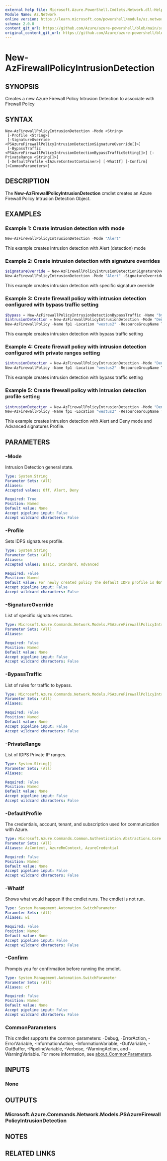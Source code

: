 ```yaml
---
external help file: Microsoft.Azure.PowerShell.Cmdlets.Network.dll-Help.xml
Module Name: Az.Network
online version: https://learn.microsoft.com/powershell/module/az.network/new-azfirewallpolicyintrusiondetection
schema: 2.0.0
content_git_url: https://github.com/Azure/azure-powershell/blob/main/src/Network/Network/help/New-AzFirewallPolicyIntrusionDetection.md
original_content_git_url: https://github.com/Azure/azure-powershell/blob/main/src/Network/Network/help/New-AzFirewallPolicyIntrusionDetection.md
---
```


# New-AzFirewallPolicyIntrusionDetection

## SYNOPSIS
Creates a new Azure Firewall Policy Intrusion Detection to associate with Firewall Policy

## SYNTAX

```
New-AzFirewallPolicyIntrusionDetection -Mode <String>
 [-Profile <String>]
 [-SignatureOverride <PSAzureFirewallPolicyIntrusionDetectionSignatureOverride[]>]
 [-BypassTraffic <PSAzureFirewallPolicyIntrusionDetectionBypassTrafficSetting[]>] [-PrivateRange <String[]>]
 [-DefaultProfile <IAzureContextContainer>] [-WhatIf] [-Confirm] [<CommonParameters>]
```

## DESCRIPTION
The **New-AzFirewallPolicyIntrusionDetection** cmdlet creates an Azure Firewall Policy Intrusion Detection Object.

## EXAMPLES

### Example 1: Create intrusion detection with mode
```powershell
New-AzFirewallPolicyIntrusionDetection -Mode "Alert"
```

This example creates intrusion detection with Alert (detection) mode

### Example 2: Create intrusion detection with signature overrides
```powershell
$signatureOverride = New-AzFirewallPolicyIntrusionDetectionSignatureOverride -Id "123456798" -Mode "Deny"
New-AzFirewallPolicyIntrusionDetection -Mode "Alert" -SignatureOverride $signatureOverride
```

This example creates intrusion detection with specific signature override

### Example 3: Create firewall policy with intrusion detection configured with bypass traffic setting
```powershell
$bypass = New-AzFirewallPolicyIntrusionDetectionBypassTraffic -Name "bypass-setting" -Protocol "TCP" -DestinationPort "80" -SourceAddress "10.0.0.0" -DestinationAddress "10.0.0.0"
$intrusionDetection = New-AzFirewallPolicyIntrusionDetection -Mode "Deny" -BypassTraffic $bypass
New-AzFirewallPolicy -Name fp1 -Location "westus2" -ResourceGroupName TestRg -SkuTier "Premium" -IntrusionDetection $intrusionDetection
```

This example creates intrusion detection with bypass traffic setting

### Example 4: Create firewall policy with intrusion detection configured with private ranges setting
```powershell
$intrusionDetection = New-AzFirewallPolicyIntrusionDetection -Mode "Deny" -PrivateRange @("167.220.204.0/24", "167.221.205.101/32")
New-AzFirewallPolicy -Name fp1 -Location "westus2" -ResourceGroupName TestRg -SkuTier "Premium" -IntrusionDetection $intrusionDetection
```

This example creates intrusion detection with bypass traffic setting

### Example 5: Create firewall policy with intrusion detection profile setting
```powershell
$intrusionDetection = New-AzFirewallPolicyIntrusionDetection -Mode "Deny" -Profile �Advanced�
New-AzFirewallPolicy -Name fp1 -Location "westus2" -ResourceGroupName TestRg -SkuTier "Premium" -IntrusionDetection $intrusionDetection
```

This example creates intrusion detection with Alert and Deny mode and Advanced signatures Profile. 

## PARAMETERS

### -Mode
Intrusion Detection general state.

```yaml
Type: System.String
Parameter Sets: (All)
Aliases:
Accepted values: Off, Alert, Deny

Required: True
Position: Named
Default value: None
Accept pipeline input: False
Accept wildcard characters: False
```

### -Profile
Sets IDPS signatures profile.

```yaml
Type: System.String
Parameter Sets: (All)
Aliases:
Accepted values: Basic, Standard, Advanced

Required: False
Position: Named
Default value: For newly created policy the default IDPS profile is �Standard� and for existing policy without IDPS profile setting,  the default is �Advanced�
Accept pipeline input: False
Accept wildcard characters: False
```

### -SignatureOverride
List of specific signatures states.

```yaml
Type: Microsoft.Azure.Commands.Network.Models.PSAzureFirewallPolicyIntrusionDetectionSignatureOverride[]
Parameter Sets: (All)
Aliases:

Required: False
Position: Named
Default value: None
Accept pipeline input: False
Accept wildcard characters: False
```

### -BypassTraffic
List of rules for traffic to bypass.

```yaml
Type: Microsoft.Azure.Commands.Network.Models.PSAzureFirewallPolicyIntrusionDetectionBypassTrafficSetting[]
Parameter Sets: (All)
Aliases:

Required: False
Position: Named
Default value: None
Accept pipeline input: False
Accept wildcard characters: False
```

### -PrivateRange
List of IDPS Private IP ranges.

```yaml
Type: System.String[]
Parameter Sets: (All)
Aliases:

Required: False
Position: Named
Default value: None
Accept pipeline input: False
Accept wildcard characters: False
```

### -DefaultProfile
The credentials, account, tenant, and subscription used for communication with Azure.

```yaml
Type: Microsoft.Azure.Commands.Common.Authentication.Abstractions.Core.IAzureContextContainer
Parameter Sets: (All)
Aliases: AzContext, AzureRmContext, AzureCredential

Required: False
Position: Named
Default value: None
Accept pipeline input: False
Accept wildcard characters: False
```

### -WhatIf
Shows what would happen if the cmdlet runs.
The cmdlet is not run.

```yaml
Type: System.Management.Automation.SwitchParameter
Parameter Sets: (All)
Aliases: wi

Required: False
Position: Named
Default value: None
Accept pipeline input: False
Accept wildcard characters: False
```

### -Confirm
Prompts you for confirmation before running the cmdlet.

```yaml
Type: System.Management.Automation.SwitchParameter
Parameter Sets: (All)
Aliases: cf

Required: False
Position: Named
Default value: None
Accept pipeline input: False
Accept wildcard characters: False
```

### CommonParameters
This cmdlet supports the common parameters: -Debug, -ErrorAction, -ErrorVariable, -InformationAction, -InformationVariable, -OutVariable, -OutBuffer, -PipelineVariable, -Verbose, -WarningAction, and -WarningVariable. For more information, see [about_CommonParameters](http://go.microsoft.com/fwlink/?LinkID=113216).

## INPUTS

### None

## OUTPUTS

### Microsoft.Azure.Commands.Network.Models.PSAzureFirewallPolicyIntrusionDetection

## NOTES

## RELATED LINKS
